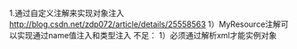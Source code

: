 

1.通过自定义注解来实现对象注入
http://blog.csdn.net/zdp072/article/details/25558563
1）MyResource注解可以实现通过name值注入和类型注入
不足：
1）必须通过解析xml才能实例对象